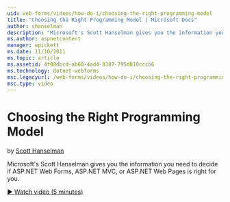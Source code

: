 ```yaml
---
uid: web-forms/videos/how-do-i/choosing-the-right-programming-model
title: "Choosing the Right Programming Model | Microsoft Docs"
author: shanselman
description: "Microsoft's Scott Hanselman gives you the information you need to decide if ASP.NET Web Forms, ASP.NET MVC, or ASP.NET Web Pages is right for you."
ms.author: aspnetcontent
manager: wpickett
ms.date: 11/10/2011
ms.topic: article
ms.assetid: 4f08dbcd-ab60-4ad4-8387-795d810cccb6
ms.technology: dotnet-webforms
msc.legacyurl: /web-forms/videos/how-do-i/choosing-the-right-programming-model
msc.type: video
---
```

Choosing the Right Programming Model
====================
by [Scott Hanselman](https://github.com/shanselman)

Microsoft's Scott Hanselman gives you the information you need to decide if ASP.NET Web Forms, ASP.NET MVC, or ASP.NET Web Pages is right for you.

[&#9654; Watch video (5 minutes)](https://channel9.msdn.com/Blogs/ASP-NET-Site-Videos/choosing-the-right-programming-model)
